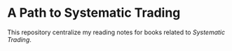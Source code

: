 # A Path to Systematic Trading

This repository centralize my reading notes for books related to *Systematic Trading*.

